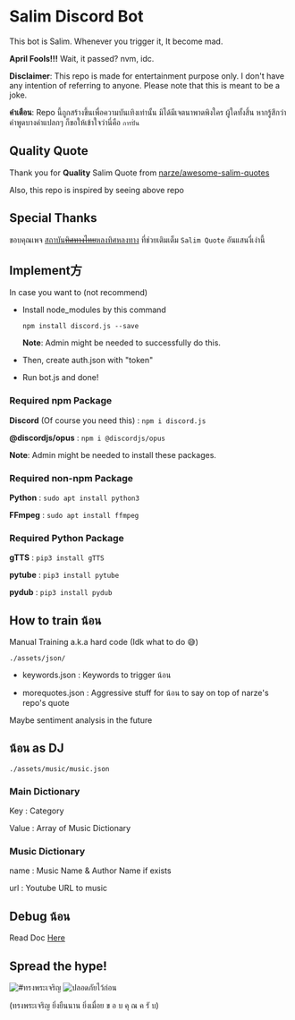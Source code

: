 # Salim Discord Bot

This bot is Salim. Whenever you trigger it, It become mad.

**April Fools!!!** Wait, it passed? nvm, idc.

**Disclaimer**: This repo is made for entertainment purpose only. I don't have any intention of referring to anyone. Please note that this is meant to be a joke.

**คำเตือน**: Repo นี้ถูกสร้างขึ้นเพื่อความบันเทิงเท่านั้น มิได้มีเจตนาพาดพิงใคร ผู้ใดทั้งสิ้น หากรู้สึกว่าคำพูดบางคำแปลกๆ ก็ขอให้เข้าใจว่านี่คือ `การปั่น`

## Quality Quote

Thank you for **Quality** Salim Quote from <a href="https://github.com/narze/awesome-salim-quotes">narze/awesome-salim-quotes</a>

Also, this repo is inspired by seeing above repo

## Special Thanks

ขอบคุณเพจ <a href="https://www.facebook.com/thaimoveinstitute/">สถาบัน~~ทิศทางไทย~~หลงทิศหลงทาง</a> ที่ช่วยเติมเต็ม `Salim Quote` อันแสนงี่เง่านี้

## Implement方

In case you want to (not recommend)

* Install node_modules by this command

  ```npm install discord.js --save```

  **Note**: Admin might be needed to successfully do this.

* Then, create auth.json with "token"

* Run bot.js and done!

### Required npm Package

**Discord** (Of course you need this) : ```npm i discord.js```

**@discordjs/opus** : ```npm i @discordjs/opus```

**Note**: Admin might be needed to install these packages.

### Required non-npm Package

**Python** : ```sudo apt install python3```

**FFmpeg** : ```sudo apt install ffmpeg```

### Required Python Package

**gTTS** : ```pip3 install gTTS```

**pytube** : ```pip3 install pytube```

**pydub** : ```pip3 install pydub```

## How to train น้อน

Manual Training a.k.a hard code (Idk what to do 😅)

```./assets/json/```

* keywords.json : Keywords to trigger น้อน  

* morequotes.json : Aggressive stuff for น้อน to say on top of narze's repo's quote

Maybe sentiment analysis in the future

## น้อน as DJ

```./assets/music/music.json```

### Main Dictionary

Key : Category

Value : Array of Music Dictionary

### Music Dictionary

name : Music Name & Author Name if exists

url : Youtube URL to music

## Debug น้อน

Read Doc <a href="https://github.com/Leomotors/Salim-Bot/blob/main/docs/debug.md">Here</a>

## Spread the hype!

<img src="./assets/images/long-live-hm-queen.jpg" alt="#ทรงพระเจริญ">

<img src="./assets/images/SAFETY_FIRST.jpg" alt="ปลอดภัยไว้ก่อน">

(ทรงพระเจริญ ยิ่งยืนนาน ยิ่งเมื่อย ข อ บ คุ ณ ค รั บ)
